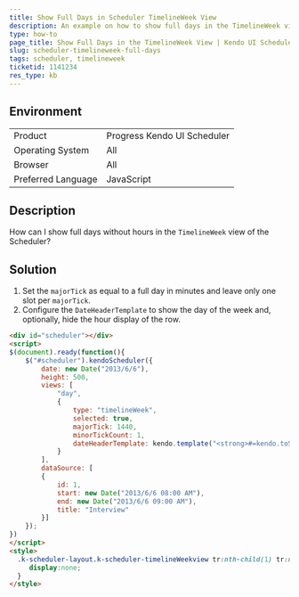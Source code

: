 ```yaml
---
title: Show Full Days in Scheduler TimelineWeek View
description: An example on how to show full days in the TimelineWeek view of the Scheduler.
type: how-to
page_title: Show Full Days in the TimelineWeek View | Kendo UI Scheduler
slug: scheduler-timelineweek-full-days
tags: scheduler, timelineweek
ticketid: 1141234
res_type: kb
---
```


## Environment

<table>
 <tr>
  <td>Product</td>
  <td>Progress Kendo UI Scheduler</td>
 </tr>
 <tr>
  <td>Operating System</td>
  <td>All</td>
 </tr>
 <tr>
  <td>Browser</td>
  <td>All</td>
 </tr>
 <tr>
  <td>Preferred Language</td>
  <td>JavaScript</td>
 </tr>
</table>

## Description

How can I show full days without hours in the `TimelineWeek` view of the Scheduler?

## Solution

1. Set the `majorTick` as equal to a full day in minutes and leave only one slot per `majorTick`.
1. Configure the `DateHeaderTemplate` to show the day of the week and, optionally, hide the hour display of the row.

```html
<div id="scheduler"></div>
<script>
$(document).ready(function(){
  	$("#scheduler").kendoScheduler({
  		date: new Date("2013/6/6"),
  		height: 500,
  		views: [
  		   	"day",
  		    {
  		 		type: "timelineWeek",
  		        selected: true,                		
  		 		majorTick: 1440,
  		 		minorTickCount: 1,
  		 		dateHeaderTemplate: kendo.template("<strong>#=kendo.toString(date, 'dddd')# </strong>"),
  		    }
  		],
  		dataSource: [
  		{
  		    id: 1,
  		    start: new Date("2013/6/6 08:00 AM"),
  		    end: new Date("2013/6/6 09:00 AM"),
  		    title: "Interview"
  		}]
	});
})
</script>
<style>
  .k-scheduler-layout.k-scheduler-timelineWeekview tr:nth-child(1) tr:nth-child(2)>th{
     display:none;
  }
</style>
```
